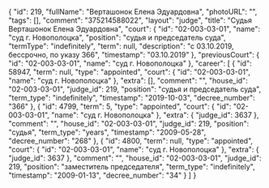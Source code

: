 {
    "id": 219,
    "fullName": "Верташонок Елена Эдуардовна",
    "photoURL": "",
    "tags": [],
    "comment": "375214588022",
    "layout": "judge",
    "title": "Судья Верташонок Елена Эдуардовна",
    "court": {
        "id": "02-003-03-01",
        "name": "суд г. Новополоцка",
        "position": "судья и председатель суда",
        "termType": "indefinitely",
        "term": null,
        "description": "c 03.10.2019, бессрочно, по указу 366",
        "timestamp": "03.10.2019"
    },
    "previousCourt": {
        "id": "02-003-03-01",
        "name": "суд г. Новополоцка"
    },
    "career": [
        {
            "id": 58947,
            "term": null,
            "type": "appointed",
            "court": {
                "id": "02-003-03-01",
                "name": "суд г. Новополоцка"
            },
            "extra": [],
            "comment": "",
            "house_id": "02-003-03-01",
            "judge_id": 219,
            "position": "судья и председатель суда",
            "term_type": "indefinitely",
            "timestamp": "2019-10-03",
            "decree_number": "366"
        },
        {
            "id": 4799,
            "term": 5,
            "type": "appointed",
            "court": {
                "id": "02-003-03-01",
                "name": "суд г. Новополоцка"
            },
            "extra": {
                "judge_id": 3637
            },
            "comment": "",
            "house_id": "02-003-03-01",
            "judge_id": 219,
            "position": "судья",
            "term_type": "years",
            "timestamp": "2009-05-28",
            "decree_number": "268"
        },
        {
            "id": 4800,
            "term": null,
            "type": "appointed",
            "court": {
                "id": "02-003-03-01",
                "name": "суд г. Новополоцка"
            },
            "extra": {
                "judge_id": 3637
            },
            "comment": "",
            "house_id": "02-003-03-01",
            "judge_id": 219,
            "position": "заместитель председателя",
            "term_type": "indefinitely",
            "timestamp": "2009-01-13",
            "decree_number": "34"
        }
    ]
}